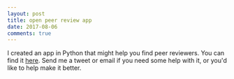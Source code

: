 ```yaml
---
layout: post
title: open peer review app
date: 2017-08-06
comments: true
---
```

I created an app in Python that might help you find peer reviewers. You can find it <a href="https://github.com/dnck/open_peer_review">here</a>. Send me a tweet or email if you need some help with it, or you'd like to help make it better.
